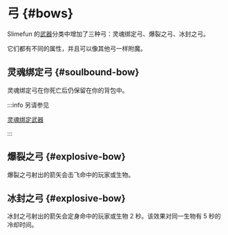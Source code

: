 # 弓 {#bows}

Slimefun 的[武器](/Weapons)分类中增加了三种弓：灵魂绑定弓、爆裂之弓、冰封之弓。

它们都有不同的属性，并且可以像其他弓一样附魔。

## 灵魂绑定弓 {#soulbound-bow}

灵魂绑定弓在你死亡后仍保留在你的背包中。

:::info 另请参见

[灵魂绑定武器](/Soulbound-Weapons)

:::

## 爆裂之弓 {#explosive-bow}

爆裂之弓射出的箭矢会击飞命中的玩家或生物。

## 冰封之弓 {#explosive-bow}

冰封之弓射出的箭矢会定身命中的玩家或生物 2 秒。该效果对同一生物有 5 秒的冷却时间。
